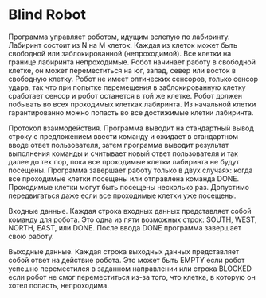 # Blind Robot

Программа управляет роботом, идущим вслепую по лабиринту. Лабиринт состоит из N на M клеток. Каждая из клеток может быть свободной или заблокированной (непроходимой). Все клетки на границе лабиринта непроходимые. Робот начинает работу в свободной клетке, он может переместиться на юг, запад, север или восток в свободную клетку. Робот не имеет оптических сенсоров, только сенсор удара, так что при попытке перемещения в заблокированную клетку сработает сенсор и робот останется в той же клетке. Робот должен побывать во всех проходимых клетках лабиринта. Из начальной клетки гарантированно можно попасть во все достижимые клетки лабиринта.

Протокол взаимодействия.
Программа выводит на стандартный вывод строку с предложением ввести команду и ожидает в стандартном вводе ответ пользователя, затем программа выводит результат выполнения команды и считывает новый ответ пользователя и так далее до тех пор, пока все проходимые клетки лабиринта не будут посещены. Программа завершает работу только в двух случаях: когда все проходимые клетки посещены или отправлена команда DONE. Проходимые клетки могут быть посещены несколько раз. Допустимо передвигаться даже если все проходимые клетки уже посещены.

Входные данные.
Каждая строка входных данных представляет собой команду для робота. Это одна из пяти возможных строк: SOUTH, WEST, NORTH, EAST, или DONE. После ввода DONE программа завершает свою работу.

Выходные данные.
Каждая строка выходных данных представляет собой ответ на действие робота. Это может быть EMPTY если робот успешно переместился в заданном направлении или строка BLOCKED если робот не смог переместиться из-за того, что клетка, в которую он хотел попасть, непроходима.
